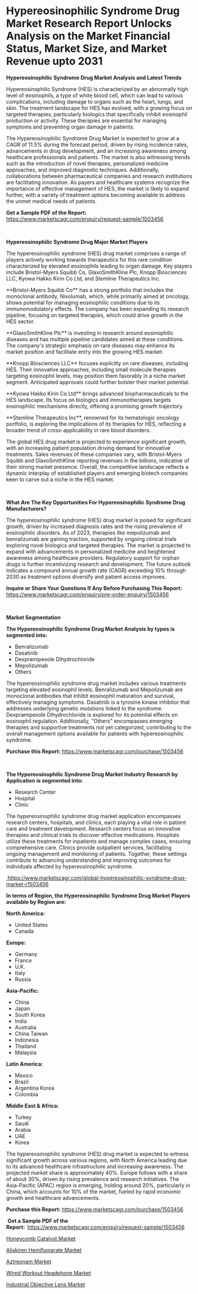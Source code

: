 <p><h1>Hypereosinophilic Syndrome Drug Market Research Report Unlocks Analysis on the Market Financial Status, Market Size, and Market Revenue upto 2031</h1></p><p><strong>Hypereosinophilic Syndrome Drug Market Analysis and Latest Trends</strong></p>
<p><p>Hypereosinophilic Syndrome (HES) is characterized by an abnormally high level of eosinophils, a type of white blood cell, which can lead to various complications, including damage to organs such as the heart, lungs, and skin. The treatment landscape for HES has evolved, with a growing focus on targeted therapies, particularly biologics that specifically inhibit eosinophil production or activity. These therapies are essential for managing symptoms and preventing organ damage in patients.</p><p>The Hypereosinophilic Syndrome Drug Market is expected to grow at a CAGR of 11.5% during the forecast period, driven by rising incidence rates, advancements in drug development, and an increasing awareness among healthcare professionals and patients. The market is also witnessing trends such as the introduction of novel therapies, personalized medicine approaches, and improved diagnostic techniques. Additionally, collaborations between pharmaceutical companies and research institutions are facilitating innovation. As payers and healthcare systems recognize the importance of effective management of HES, the market is likely to expand further, with a variety of treatment options becoming available to address the unmet medical needs of patients.</p></p>
<p><strong>Get a Sample PDF of the Report:&nbsp;</strong> <a href="https://www.marketscagr.com/enquiry/request-sample/1503456?utm_campaign=1267&utm_medium=2&utm_source=Github&utm_content=ia&utm_term=27092024&utm_id=hypereosinophilic-syndrome-drug">https://www.marketscagr.com/enquiry/request-sample/1503456</a></p>
<p>&nbsp;</p>
<p><strong>Hypereosinophilic Syndrome Drug Major Market Players</strong></p>
<p><p>The hypereosinophilic syndrome (HES) drug market comprises a range of players actively working towards therapeutics for this rare condition characterized by elevated eosinophils leading to organ damage. Key players include Bristol-Myers Squibb Co, GlaxoSmithKline Plc, Knopp Biosciences LLC, Kyowa Hakko Kirin Co Ltd, and Stemline Therapeutics Inc.</p><p>**Bristol-Myers Squibb Co** has a strong portfolio that includes the monoclonal antibody, Nivolumab, which, while primarily aimed at oncology, shows potential for managing eosinophilic conditions due to its immunomodulatory effects. The company has been expanding its research pipeline, focusing on targeted therapies, which could drive growth in the HES sector.</p><p>**GlaxoSmithKline Plc** is investing in research around eosinophilic diseases and has multiple pipeline candidates aimed at these conditions. The company's strategic emphasis on rare diseases may enhance its market position and facilitate entry into the growing HES market.</p><p>**Knopp Biosciences LLC** focuses explicitly on rare diseases, including HES. Their innovative approaches, including small molecule therapies targeting eosinophil levels, may position them favorably in a niche market segment. Anticipated approvals could further bolster their market potential.</p><p>**Kyowa Hakko Kirin Co Ltd** brings advanced biopharmaceuticals to the HES landscape. Its focus on biologics and immunotherapies targets eosinophilic mechanisms directly, offering a promising growth trajectory.</p><p>**Stemline Therapeutics Inc**, renowned for its hematologic oncology portfolio, is exploring the implications of its therapies for HES, reflecting a broader trend of cross-applicability in rare blood disorders.</p><p>The global HES drug market is projected to experience significant growth, with an increasing patient population driving demand for innovative treatments. Sales revenues of these companies vary, with Bristol-Myers Squibb and GlaxoSmithKline reporting revenues in the billions, indicative of their strong market presence. Overall, the competitive landscape reflects a dynamic interplay of established players and emerging biotech companies keen to carve out a niche in the HES market.</p></p>
<p>&nbsp;</p>
<p><strong>What Are The Key Opportunities For Hypereosinophilic Syndrome Drug Manufacturers?</strong></p>
<p><p>The hypereosinophilic syndrome (HES) drug market is poised for significant growth, driven by increased diagnosis rates and the rising prevalence of eosinophilic disorders. As of 2023, therapies like mepolizumab and benralizumab are gaining traction, supported by ongoing clinical trials exploring novel biologics and targeted therapies. The market is projected to expand with advancements in personalized medicine and heightened awareness among healthcare providers. Regulatory support for orphan drugs is further incentivizing research and development. The future outlook indicates a compound annual growth rate (CAGR) exceeding 10% through 2030 as treatment options diversify and patient access improves.</p></p>
<p><strong>Inquire or Share Your Questions If Any Before Purchasing This Report:</strong> <a href="https://www.marketscagr.com/enquiry/pre-order-enquiry/1503456?utm_campaign=1267&utm_medium=2&utm_source=Github&utm_content=ia&utm_term=27092024&utm_id=hypereosinophilic-syndrome-drug">https://www.marketscagr.com/enquiry/pre-order-enquiry/1503456</a></p>
<p>&nbsp;</p>
<p><strong>Market Segmentation</strong></p>
<p><strong>The Hypereosinophilic Syndrome Drug Market Analysis by types is segmented into:</strong></p>
<p><ul><li>Benralizumab</li><li>Dasatinib</li><li>Dexpramipexole Dihydrochloride</li><li>Mepolizumab</li><li>Others</li></ul></p>
<p><p>The hypereosinophilic syndrome drug market includes various treatments targeting elevated eosinophil levels. Benralizumab and Mepolizumab are monoclonal antibodies that inhibit eosinophil maturation and survival, effectively managing symptoms. Dasatinib is a tyrosine kinase inhibitor that addresses underlying genetic mutations linked to the syndrome. Dexpramipexole Dihydrochloride is explored for its potential effects on eosinophil regulation. Additionally, "Others" encompasses emerging therapies and supportive treatments not yet categorized, contributing to the overall management options available for patients with hypereosinophilic syndrome.</p></p>
<p><strong>Purchase this Report:&nbsp;</strong><a href="https://www.marketscagr.com/purchase/1503456?utm_campaign=1267&utm_medium=2&utm_source=Github&utm_content=ia&utm_term=27092024&utm_id=hypereosinophilic-syndrome-drug">https://www.marketscagr.com/purchase/1503456</a></p>
<p>&nbsp;</p>
<p><strong>The Hypereosinophilic Syndrome Drug Market Industry Research by Application is segmented into:</strong></p>
<p><ul><li>Research Center</li><li>Hospital</li><li>Clinic</li></ul></p>
<p><p>The hypereosinophilic syndrome drug market application encompasses research centers, hospitals, and clinics, each playing a vital role in patient care and treatment development. Research centers focus on innovative therapies and clinical trials to discover effective medications. Hospitals utilize these treatments for inpatients and manage complex cases, ensuring comprehensive care. Clinics provide outpatient services, facilitating ongoing management and monitoring of patients. Together, these settings contribute to advancing understanding and improving outcomes for individuals affected by hypereosinophilic syndrome.</p></p>
<p><a href="https://www.marketscagr.com/global-hypereosinophilic-syndrome-drug-market-r1503456?utm_campaign=1267&utm_medium=2&utm_source=Github&utm_content=ia&utm_term=27092024&utm_id=hypereosinophilic-syndrome-drug">&nbsp;https://www.marketscagr.com/global-hypereosinophilic-syndrome-drug-market-r1503456</a></p>
<p><strong>In terms of Region, the Hypereosinophilic Syndrome Drug Market Players available by Region are:</strong></p>
<p>
    <p> <strong> North America: </strong>
        <ul>
            <li>United States</li>
            <li>Canada</li>
        </ul>
        </p> 
    <p> <strong> Europe: </strong>
        <ul>
            <li>Germany</li>
            <li>France</li>
            <li>U.K.</li>
            <li>Italy</li>
            <li>Russia</li>
        </ul>
        </p> 
    <p> <strong> Asia-Pacific: </strong>
        <ul>
            <li>China</li>
            <li>Japan</li>
            <li>South Korea</li>
            <li>India</li>
            <li>Australia</li>
            <li>China Taiwan</li>
            <li>Indonesia</li>
            <li>Thailand</li>
            <li>Malaysia</li>
        </ul>
        </p> 
    <p> <strong> Latin America: </strong>
        <ul>
            <li>Mexico</li>
            <li>Brazil</li>
            <li>Argentina Korea</li>
            <li>Colombia</li>
        </ul>
        </p> 
    <p> <strong> Middle East & Africa: </strong>
        <ul>
            <li>Turkey</li>
            <li>Saudi</li>
            <li>Arabia</li>
            <li>UAE</li>
            <li>Korea</li>
        </ul>
    </p>
    </p>
<p><p>The hypereosinophilic syndrome (HES) drug market is expected to witness significant growth across various regions, with North America leading due to its advanced healthcare infrastructure and increasing awareness. The projected market share is approximately 40%. Europe follows with a share of about 30%, driven by rising prevalence and research initiatives. The Asia-Pacific (APAC) region is emerging, holding around 20%, particularly in China, which accounts for 10% of the market, fueled by rapid economic growth and healthcare advancements.</p></p>
<p><strong>Purchase this Report: </strong><a href="https://www.marketscagr.com/purchase/1503456?utm_campaign=1267&utm_medium=2&utm_source=Github&utm_content=ia&utm_term=27092024&utm_id=hypereosinophilic-syndrome-drug">https://www.marketscagr.com/purchase/1503456</a></p>
<p>&nbsp;<strong>Get a Sample PDF of the Report:&nbsp;&nbsp;</strong><a href="https://www.marketscagr.com/enquiry/request-sample/1503456?utm_campaign=1267&utm_medium=2&utm_source=Github&utm_content=ia&utm_term=27092024&utm_id=hypereosinophilic-syndrome-drug">https://www.marketscagr.com/enquiry/request-sample/1503456</a></p>
<p><strong></strong></p>
<p><p><a href="https://www.linkedin.com/pulse/honeycomb-catalyst-market-size-segmentation-trends-growth-analysis-v0w3f?trackingId=k9zQL6RqQ6SV8C5OUPzyDA%3D%3D&utm_campaign=1267&utm_medium=2&utm_source=Github&utm_content=ia&utm_term=27092024&utm_id=hypereosinophilic-syndrome-drug">Honeycomb Catalyst Market</a></p><p><a href="https://www.linkedin.com/pulse/market-forecast-global-aliskiren-hemifumarate-trends-impact-analysis-19a9f?trackingId=rbcarNJaSdSExaoos%2Ba26Q%3D%3D&utm_campaign=1267&utm_medium=2&utm_source=Github&utm_content=ia&utm_term=27092024&utm_id=hypereosinophilic-syndrome-drug">Aliskiren Hemifumarate Market</a></p><p><a href="https://www.linkedin.com/pulse/global-aztreonam-market-size-trends-analysis-regional-outlook-competitive-i6knf?trackingId=zar%2BrfgXRdCP7SmSHfjbYQ%3D%3D&utm_campaign=1267&utm_medium=2&utm_source=Github&utm_content=ia&utm_term=27092024&utm_id=hypereosinophilic-syndrome-drug">Aztreonam Market</a></p><p><a href="https://issuu.com/reportprime-2/docs/wired-workout-headphone-market-size_45ee08f42ef0e0?utm_campaign=1267&utm_medium=2&utm_source=Github&utm_content=ia&utm_term=27092024&utm_id=hypereosinophilic-syndrome-drug">Wired Workout Headphone Market</a></p><p><a href="https://issuu.com/reportprime-2/docs/industrial-objective-lens-market-si_98f7261ca663d8?utm_campaign=1267&utm_medium=2&utm_source=Github&utm_content=ia&utm_term=27092024&utm_id=hypereosinophilic-syndrome-drug">Industrial Objective Lens Market</a></p></p>